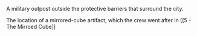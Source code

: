 A military outpost outside the protective barriers that surround the city.

The location of a mirrored-cube artifact, which the crew went after in [[5 - The Mirroed Cube]]